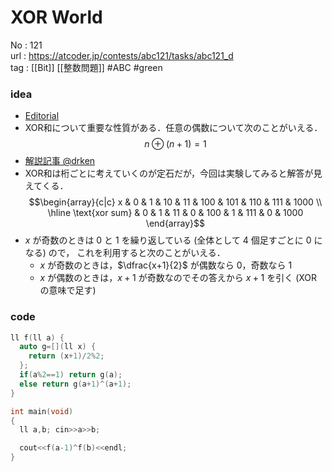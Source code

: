 # XOR World

No	: 121  
url	: https://atcoder.jp/contests/abc121/tasks/abc121_d  
tag	: [[Bit]] [[整数問題]]  #ABC #green

### idea
- [Editorial](https://img.atcoder.jp/abc121/editorial.pdf)
- XOR和について重要な性質がある．任意の偶数について次のことがいえる．
	$$n \oplus (n+1)=1$$
- [解説記事 @drken](https://drken1215.hatenablog.com/entry/2019/03/09/224100)
- XOR和は桁ごとに考えていくのが定石だが，今回は実験してみると解答が見えてくる．
	$$\begin{array}{c|c}
	x              & 0 & 1 & 10 & 11 & 100 & 101 & 110 & 111 & 1000 \\ 
	\hline
	\text{xor sum} & 0 & 1 & 11 & 0 & 100 & 1 & 111 & 0 & 1000
	\end{array}$$
- $x$ が奇数のときは $0$ と $1$ を繰り返している (全体として 4 個足すごとに $0$ になる) ので， これを利用すると次のことがいえる．
	- $x$ が奇数のときは，$\dfrac{x+1}{2}$ が偶数なら $0$，奇数なら $1$
	- $x$ が偶数のときは，$x+1$ が奇数なのでその答えから $x+1$ を引く (XOR の意味で足す)

### code
```cpp
ll f(ll a) {
  auto g=[](ll x) {
    return (x+1)/2%2;
  };
  if(a%2==1) return g(a);
  else return g(a+1)^(a+1); 
}

int	main(void)
{
  ll a,b; cin>>a>>b;

  cout<<f(a-1)^f(b)<<endl;
}
```